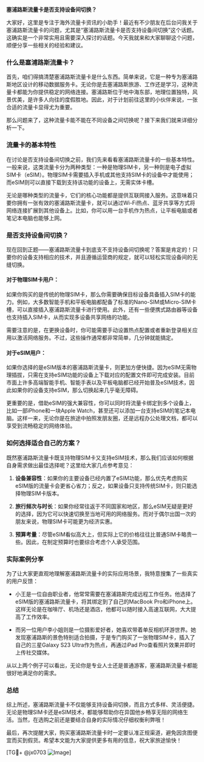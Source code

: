 **塞浦路斯流量卡是否支持设备间切换？**

大家好，这里是专注于海外流量卡资讯的小助手！最近有不少朋友在后台问我关于塞浦路斯流量卡的问题，尤其是“塞浦路斯流量卡是否支持设备间切换”这个话题。这确实是一个非常实用且需要深入探讨的话题。今天我就来和大家聊聊这个问题，顺便分享一些相关的经验和建议。

### 什么是塞浦路斯流量卡？

首先，咱们得搞清楚塞浦路斯流量卡是什么东西。简单来说，它是一种专为塞浦路斯地区设计的移动数据服务卡。无论你是去塞浦路斯旅游、工作还是学习，这种流量卡都能为你提供稳定的网络连接。塞浦路斯位于地中海东部，地理位置独特，风景优美，是许多人向往的度假胜地。因此，对于计划前往这里的小伙伴来说，一张合适的流量卡显得尤为重要。

那么问题来了，这种流量卡能不能在不同设备之间切换呢？接下来我们就来详细分析一下。

### 流量卡的基本特性

在讨论是否支持设备间切换之前，我们先来看看塞浦路斯流量卡的一些基本特性。一般来说，这类流量卡分为两种类型：一种是物理SIM卡，另一种则是电子虚拟SIM卡（eSIM）。物理SIM卡需要插入手机或其他支持SIM卡的设备中才能使用；而eSIM则可以直接下载到支持该功能的设备上，无需实体卡槽。

无论是哪种类型的流量卡，它们的核心功能都是提供互联网接入服务。这意味着只要你拥有一张有效的塞浦路斯流量卡，就可以通过Wi-Fi热点、蓝牙共享等方式将网络连接扩展到其他设备上。比如，你可以用一台手机作为热点，让平板电脑或者笔记本电脑也能够上网。

### 是否支持设备间切换？

现在回到正题——塞浦路斯流量卡到底支不支持设备间切换呢？答案是肯定的！只要你的设备支持相应的技术，并且遵循运营商的规定，就可以轻松实现设备间的无缝切换。

#### 对于物理SIM卡用户：
如果你购买的是传统的物理SIM卡，那么你需要确保目标设备具备插入SIM卡的能力。例如，大多数智能手机和平板电脑都配备了标准的Nano-SIM或Micro-SIM卡槽，可以直接插入塞浦路斯流量卡进行使用。此外，还有一些便携式路由器等设备也支持插入SIM卡，从而实现多设备共享网络的功能。

需要注意的是，在更换设备时，你可能需要手动设置热点配置或者重新登录相关应用以激活网络服务。不过，这些操作通常都非常简单，几分钟就能搞定。

#### 对于eSIM用户：
如果你选择的是eSIM版本的塞浦路斯流量卡，则更加方便快捷。因为eSIM无需物理插拔，只需在支持eSIM功能的设备上下载对应的配置文件即可完成安装。目前市面上许多高端智能手机、智能手表以及平板电脑都已经开始普及eSIM技术，因此如果你的设备支持eSIM，那么切换起来几乎毫无障碍。

更重要的是，借助eSIM的强大兼容性，你可以同时将流量卡绑定到多个设备上，比如一部iPhone和一块Apple Watch，甚至还可以添加一台支持eSIM的笔记本电脑。这样一来，无论你是在旅途中拍照发朋友圈，还是远程办公处理文档，都可以享受到流畅稳定的网络体验。

### 如何选择适合自己的方案？

既然塞浦路斯流量卡既支持物理SIM卡又支持eSIM技术，那么我们应该如何根据自身需求做出最佳选择呢？这里给大家几点参考意见：

1. **设备兼容性**：如果你的主要设备已经内置了eSIM功能，那么优先考虑购买eSIM版的流量卡会更省心省力；反之，如果设备只支持传统SIM卡，则只能选择物理SIM卡版本。
   
2. **旅行频次与时长**：如果你经常往返于不同国家和地区，那么eSIM无疑是更好的选择，因为它可以快速切换至当地可用的网络服务。而对于偶尔出国一次的朋友来说，物理SIM卡可能更为经济实惠。

3. **预算考量**：尽管eSIM看似高大上，但实际上它的价格往往比普通SIM卡略贵一些。因此，在制定预算时也要综合考虑个人承受范围。

### 实际案例分享

为了让大家更直观地理解塞浦路斯流量卡的实际应用场景，我特意搜集了一些真实的用户反馈：

- 小王是一位自由职业者，他常常需要在塞浦路斯完成远程工作任务。他选择了eSIM版的塞浦路斯流量卡，将其绑定到了自己的MacBook Pro和iPhone上。这样无论是在咖啡厅、机场还是酒店，他都可以随时接入高速互联网，大大提高了工作效率。
  
- 而另一位用户李小姐则是一位摄影爱好者，她喜欢带着单反相机环游世界。她发现塞浦路斯的景色特别适合拍摄，于是专门购买了一张物理SIM卡，插入了自己的三星Galaxy S23 Ultra作为热点，再通过iPad Pro查看照片效果并即时上传社交媒体。

从以上两个例子可以看出，无论你是专业人士还是普通游客，塞浦路斯流量卡都能很好地满足你的需求。

### 总结

综上所述，塞浦路斯流量卡不仅能够支持设备间切换，而且方式多样、灵活便捷。无论是物理SIM卡还是eSIM技术，都能够帮助你在异国他乡畅享无阻的网络生活。当然，在选购之前还是要结合自身的实际情况仔细权衡利弊哦！

最后，再次提醒大家，购买塞浦路斯流量卡时一定要认准正规渠道，避免因贪图便宜而买到假货。希望本文能为大家提供更多有用的信息，祝大家旅途愉快！

[TG💪+ @jx0703 ![Image](https://github.com/user-attachments/assets/dbca1d08-cadb-493c-b0ec-ad6f7a83f270)]